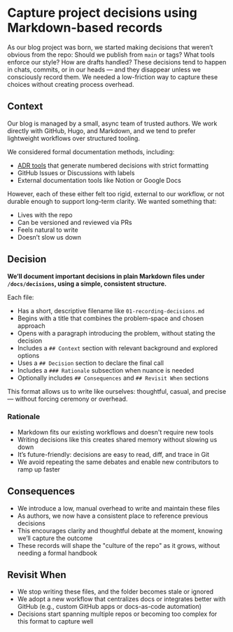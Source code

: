 # Capture project decisions using Markdown-based records

As our blog project was born, we started making decisions that weren’t obvious from the repo: Should we publish from
`main` or tags? What tools enforce our style? How are drafts handled? These decisions tend to happen in chats, commits,
or in our heads — and they disappear unless we consciously record them. We needed a low-friction way to capture these
choices without creating process overhead.

## Context

Our blog is managed by a small, async team of trusted authors. We work directly with GitHub, Hugo, and Markdown, and we
tend to prefer lightweight workflows over structured tooling.

We considered formal documentation methods, including:

- [ADR tools](https://adr.github.io/) that generate numbered decisions with strict formatting
- GitHub Issues or Discussions with labels
- External documentation tools like Notion or Google Docs

However, each of these either felt too rigid, external to our workflow, or not durable enough to support long-term
clarity. We wanted something that:

- Lives with the repo
- Can be versioned and reviewed via PRs
- Feels natural to write
- Doesn’t slow us down

## Decision

**We’ll document important decisions in plain Markdown files under `/docs/decisions`, using a simple, consistent
structure.**

Each file:

- Has a short, descriptive filename like `01-recording-decisions.md`
- Begins with a title that combines the problem-space and chosen approach
- Opens with a paragraph introducing the problem, without stating the decision
- Includes a `## Context` section with relevant background and explored options
- Uses a `## Decision` section to declare the final call
- Includes a `### Rationale` subsection when nuance is needed
- Optionally includes `## Consequences` and `## Revisit When` sections

This format allows us to write like ourselves: thoughtful, casual, and precise — without forcing ceremony or overhead.

### Rationale

- Markdown fits our existing workflows and doesn't require new tools
- Writing decisions like this creates shared memory without slowing us down
- It’s future-friendly: decisions are easy to read, diff, and trace in Git
- We avoid repeating the same debates and enable new contributors to ramp up faster

## Consequences

- We introduce a low, manual overhead to write and maintain these files
- As authors, we now have a consistent place to reference previous decisions
- This encourages clarity and thoughtful debate at the moment, knowing we’ll capture the outcome
- These records will shape the "culture of the repo" as it grows, without needing a formal handbook

## Revisit When

- We stop writing these files, and the folder becomes stale or ignored
- We adopt a new workflow that centralizes docs or integrates better with GitHub (e.g., custom GitHub apps or
  docs-as-code automation)
- Decisions start spanning multiple repos or becoming too complex for this format to capture well